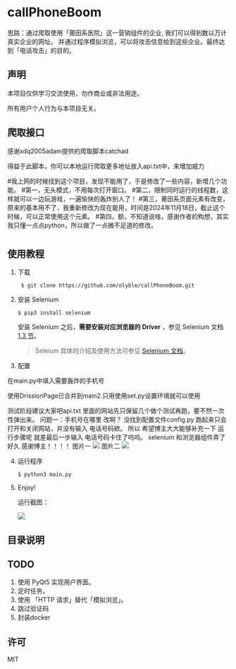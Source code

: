 
# callPhoneBoom
思路：通过爬取使用「莆田系医院」这一营销组件的企业,
我们可以得到数以万计真实企业的网址。
并通过程序模拟浏览，可以将攻击信息给到这些企业。最终达到「电话攻击」的目的。


## 声明
本项目仅供学习交流使用，勿作商业或非法用途。

所有用户个人行为与本项目无关。

## 爬取接口
感谢xdq2005adam提供的爬取脚本catchad

得益于此脚本，你可以本地运行爬取更多地址放入api.txt中，来增加威力


#我上网的时候找到这个项目，发现不能用了，于是修改了一些内容，新增几个功能。
#第一，无头模式，不用每次打开窗口。
#第二，限制同时运行的线程数，这样就可以一边玩游戏，一遍愉快的轰炸别人了！
#第三，莆田系页面元素有改变，原来的基本用不了，我重新修改为现在能用，时间是2024年11月18日，截止这个时候，可以正常使用这个元素。
#第四，额，不知道说啥，感谢作者的构想，其实我只懂一点点python，所以做了一点微不足道的修改。
#

## 使用教程
1. 下载
    ```shell script
     $ git clone https://github.com/olyble/callPhoneBoom.git
    ```
2. 安装 Selenium
   ```shell script
   $ pip3 install selenium
   ```
   安装 Selenium 之后，**需要安装对应浏览器的 Driver** ，参见 Selenium 文档 [1.3 节](https://selenium-python.readthedocs.io/installation.html#drivers)。 
    >Seleium 具体的介绍及使用方法可参见 [Selenium 文档](https://selenium-python.readthedocs.io)。

3. 配置

  在main.py中填入需要轰炸的手机号
  
<!--     配置文件为`config.py`，参数说明如下：
   ```python
   """
   攻击对象信息
   """ 
   target = { 
       "phone": "13012345678",             # 手机号
       "name": "小小明",                    # 姓名
       "email": "xx@xx.xx",                # 邮箱
       "address": "宇宙银河太阳系地球村",     # 地址
       "comment": "你好 不会～"             # 留言信息
   }
   
   """
   参数设置
   """
   settings = {
       "times": 100,                 # 攻击次数
       "timeout": 5,                 # 超时
       "driver":webdriver.Firefox(), # 使用的 driver
   }
   ``` -->
   
   
  使用DrissionPage已合并到main2.只用使用set.py设置环境就可以使用

测试阶段建议大家吧api.txt 里面的网站先只保留几个做个测试再跑，要不然一次性弹出来。
问题一：手机号在哪里 改啊？ 没找到配置文件config.py
跑起来只会打开和关闭网站，并没有输入 电话号码欸。
所以 希望博主大大能够补充一下 运行步骤呢 就差最后一步输入 电话号码卡住了呜呜。 selenium 和浏览器组件弄了好久 感谢博主！！！！
图片一    ![]([https://res.cloudinary.com/dxl1idlr5/image/upload/v1675247958/2023/02/ce181419ab91f325ac208e188904538a.png](https://private-user-images.githubusercontent.com/109078329/313204687-67f12993-3b62-4fb2-83d7-9b19974e3f59.png?jwt=eyJhbGciOiJIUzI1NiIsInR5cCI6IkpXVCJ9.eyJpc3MiOiJnaXRodWIuY29tIiwiYXVkIjoicmF3LmdpdGh1YnVzZXJjb250ZW50LmNvbSIsImtleSI6ImtleTUiLCJleHAiOjE3MTIzMzMxNTcsIm5iZiI6MTcxMjMzMjg1NywicGF0aCI6Ii8xMDkwNzgzMjkvMzEzMjA0Njg3LTY3ZjEyOTkzLTNiNjItNGZiMi04M2Q3LTliMTk5NzRlM2Y1OS5wbmc_WC1BbXotQWxnb3JpdGhtPUFXUzQtSE1BQy1TSEEyNTYmWC1BbXotQ3JlZGVudGlhbD1BS0lBVkNPRFlMU0E1M1BRSzRaQSUyRjIwMjQwNDA1JTJGdXMtZWFzdC0xJTJGczMlMkZhd3M0X3JlcXVlc3QmWC1BbXotRGF0ZT0yMDI0MDQwNVQxNjAwNTdaJlgtQW16LUV4cGlyZXM9MzAwJlgtQW16LVNpZ25hdHVyZT1iZTA0NDBlN2RhYTdkMTIxZjA1MjRiYjcyM2NiOWY4OWNiNzFiZjNkYTc5Y2YxNmUxNzhmNTBlNDJlZWFhZTNkJlgtQW16LVNpZ25lZEhlYWRlcnM9aG9zdCZhY3Rvcl9pZD0wJmtleV9pZD0wJnJlcG9faWQ9MCJ9.54QEzKojTqByWB9rGS5MF5Ee836zBSBEnQEBfFi_o_o))
 图片二    ![]([https://res.cloudinary.com/dxl1idlr5/image/upload/v1675247958/2023/02/ce181419ab91f325ac208e188904538a.png](https://private-user-images.githubusercontent.com/109078329/313204705-2385e169-2318-4b7d-a5c4-3e48079cc103.png?jwt=eyJhbGciOiJIUzI1NiIsInR5cCI6IkpXVCJ9.eyJpc3MiOiJnaXRodWIuY29tIiwiYXVkIjoicmF3LmdpdGh1YnVzZXJjb250ZW50LmNvbSIsImtleSI6ImtleTUiLCJleHAiOjE3MTIzMzMxNTcsIm5iZiI6MTcxMjMzMjg1NywicGF0aCI6Ii8xMDkwNzgzMjkvMzEzMjA0NzA1LTIzODVlMTY5LTIzMTgtNGI3ZC1hNWM0LTNlNDgwNzljYzEwMy5wbmc_WC1BbXotQWxnb3JpdGhtPUFXUzQtSE1BQy1TSEEyNTYmWC1BbXotQ3JlZGVudGlhbD1BS0lBVkNPRFlMU0E1M1BRSzRaQSUyRjIwMjQwNDA1JTJGdXMtZWFzdC0xJTJGczMlMkZhd3M0X3JlcXVlc3QmWC1BbXotRGF0ZT0yMDI0MDQwNVQxNjAwNTdaJlgtQW16LUV4cGlyZXM9MzAwJlgtQW16LVNpZ25hdHVyZT1kNDBlNmJlYTc2NWViZmExZGI2YWQzYTE2NDBlNmQ0ZDJlNGI4OTc5MzA1YmZjMzQ5MzkwZTZlZjJkYzgwODZkJlgtQW16LVNpZ25lZEhlYWRlcnM9aG9zdCZhY3Rvcl9pZD0wJmtleV9pZD0wJnJlcG9faWQ9MCJ9.LkaS9HyGqTqTSpHDaL93Kr2BEPd60MgH5tWtjduh40k))


4. 运行程序
    ```shell script
    $ python3 main.py
    ```
5. Enjoy!

    运行截图：
    
    ![](https://res.cloudinary.com/dxl1idlr5/image/upload/v1675247958/2023/02/ce181419ab91f325ac208e188904538a.png)

## 目录说明


## TODO
1. 使用 PyQt5 实现用户界面。
2. 定时任务。
3. 使用 「HTTP 请求」替代「模拟浏览」。
4. 跳过验证码
5. 封装docker


## 许可
MIT
